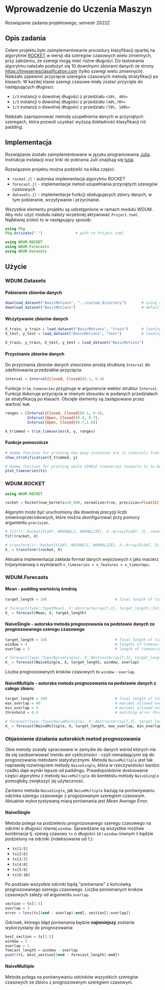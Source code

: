 # Wprowadzenie do Uczenia Maszyn

Rozwiązanie zadania projektowego, semestr 2022Z

## Opis zadania

Celem projektu było zaimplementowanie procedury klasyfikacji opartej na algorytmie [ROCKET](https://arxiv.org/abs/1910.13051) w wersji dla szeregów czasowych wielu zmiennych, przy założeniu, że szeregi mogą mieć różne długości. Do testowania algorytmu należało posłużyć się 10 dowolnymi zbiorami danych ze strony https://timeseriesclassification.com (tylko szeregi wielu zmiennych). Należało zapewnić przycięcie szeregów czasowych metodą stratyfikacji po klasach. W każdej klasie szeregi czasowe miały zostać przycięte do następujących długosci:
- `1/3` instancji o dowolnej długości z przedziału `<10%, 40%>`
- `1/3` instancji o dowolnej długości z przedziału `(40%,70%>`
- `1/3` instancji o dowolnej długości z przedziału  `(70%, 100%>`

Należało zaproponować metodę uzupełnienia danych w przyciętych szeregach, która pozwoli uzyskać wyższą dokładność klasyfikacji niż padding.

## Implementacja

Rozwiązanie zostało zaimplementowane w języku programowania [Julia](https://julialang.org). Instrukcja instalacji oraz linki do pobrania Julii znajdują się [tutaj](https://julialang.org/downloads/).

Rozwiązanie projektu można podzielić na kilka części:
- `rocket.jl` - autorska implementacja algorytmu ROCKET
- `forecast.jl` - implementacje metod uzupełniania przyciętych szeregów czasowych
- `datasets.jl` - implementacje funkcji obsługujacych zbiory danych, w tym pobieranie, wczytywanie i przycinanie.

Wszystkie elementu projektu są udostępnione w ramach modułu WDUM. Aby móc użyć modułu należy wcześniej aktywować `Project.toml`. 
Najłatwiej zrobić to w następujący sposób:
```julia
using Pkg
Pkg.activate(".")               # path to Project.toml

using WDUM.ROCKET
using WDUM.Forecasts
using WDUM.Datasets
```
## Użycie 
### WDUM.Datasets
#### Pobieranie zbiorów danych
```julia
download_dataset("BasicMotions", "../custom_directory")       # using custom directory for data
download_dataset("BasicMotions")                              # defaults data directory to "../data"
```
#### Wczytywanie zbiorów danych
```julia
X_train, y_train = load_dataset("BasicMotions", "train")      # loading only train data
X_test, y_test = load_dataset("BasicMotions", "test")         # loading only test data

X_train, y_train, X_test, y_test = load_dataset("BasicMotions")
```
#### Przycinanie zbiorów danych
Do przycinania zbiorów danych stworzono prostą strukturę `Interval` do zdefiniowania przedziałów przycięcia.
```julia
interval = Interval{Closed, Closed}(0.1, 0.4)
```

Funkcja `trim_timeseries` przyjmuje w argumencie wektor struktur `Interval`. Funkcja dokonuje przycięcia w równym stosunku w podanych przedziałach ze stratyfikacją po klasach. Obcięte elementy są zastępowane przez wartość `NaN`.
```julia
ranges = [Interval{Closed, Closed}(0.1, 0.4),
          Interval{Open, Closed}(0.4, 0.7),
          Interval{Open, Closed}(0.7,1.0)]

X_trimmed = trim_timeseries(X, y, ranges)
```
#### Funkcje pomocnicze
```julia
# dummy function for printing how many instances are in intervals from task description, in all classes
show_stratification(X_trimmed, y)

# dummy function for plotting whole SINGLE timeseries (expects ts to be matrix in dimension n_features x n_timesteps
plot_timeseries(ts)
```

### WDUM.ROCKET

```julia
using WDUM.ROCKET

rocket = Rocket(num_kernels=10_000, normalize=true, precision=Float32)
```

Algorytm może być uruchomiony dla dowolnej precyzji liczb zmiennoprzecinkowych, które można skonfigurować przy pomocy argumentu `precision`.

```julia
# fit!(r::Rocket{FLOAT, NKERNELS, NORMALIZE}, X::Array{FLOAT, 3}, seed=nothing)
fit!(rocket, X)

# transform!(r::Rocket{FLOAT, NKERNELS, NORMALIZE}, X::Array{FLOAT, 3})
X_ = transform!(rocket, X)
```
Aktualna implementacja zakłada format danych wejściowych `X` jako macierz trójwymiarową o wymiarach `n_timeseries × n_features × n_timesteps`.

### WDUM.Forecasts
#### Mean - padding wartością średnią
```julia
target_length = 100                               # final length of timeseries

# forecast(type::Type{Mean}, X::AbstractArray{T,3}, target_length::Int)
X_ = forecast(Mean, X, target_length)
```
#### NaiveSingle - autorska metoda prognozowania na podstawie danych ze prognozowanego szeregu czasowego
```julia
target_length = 100                               # final length of timeseries
window = 4                                        # lengths of timeseries sections for matching and forecasting
overlap = 3                                       # length of timeseries section which will be matched with original timeseries 

# forecast(type::Type{NaiveSingle}, X::AbstractArray{T,3}, target_length::Int, window::Int, overlap::Int)
X_ = forecast(NaiveSingle, X, target_length, window, overlap)
```
Liczba prognozowanych kroków czasowych to `window` - `overlap`.
#### NaiveMultiple - autorska metoda prognozowania na podstawie danych z całego zbioru
```julia
target_length = 100                               # final length of timeseries
max_overlap = 40                                  # maximal allowed overlap
min_overlap = 5                                   # minimal allowed overlap
threshold = 0.4                                   # matching error threshold for using certain timeseries for forecasting

# forecast(type::Type{NaiveMultiple}, X::AbstractArray{T,3}, target_length::Int, max_overlap::Int, min_overlap::Int, threshold::T)
X_ = forecast(NaiveMultiple, X, target_length, max_overlap, min_overlap, threshold)
```
### Objaśnienie działania autorskich metod prognozowania
Obie metody zostały opracowane w zamyśle do danych wśród których nie da się zaobserwować trendu ani cykliczności - czyli nienadającymi się do prognozowania metodami statystycznymi. Metoda `NaiveMultiple` jest tak naprawdę rozwinięciem metody `NaiveSingle`, która w rzeczywistości bardzo rzadko daje wyniki lepsze od paddingu. Prawdopodobnie dostoswanie części algorytmu z metody `NaiveMultiple` do kontekstu metody `NaiveSingle` pomogłoby zwiększyć jej użyteczność.

Zarówno metoda `NaiveSingle`, jak `NaiveMultiple` bazują na porównywaniu odcinka szeregu czasowego z progozowanym szeregiem czasowym. Aktualnie wykorzystywaną miarą porównania jest *Mean Average Error*.
#### NaiveSingle
Metoda polega na podzieleniu prognozowanego szeregu czasowego na odcinki o długości równej `window`. 
Sprawdzane są wszystkie możliwe kombinacje tj. szereg czasowy `ts` o długości `10` i `window` równym `5` będzie podzielony na odcinki (indeksowanie od 1.):
- `ts[1:5]`
- `ts[2:6]`
- `ts[3:7]`
- `ts[4:8]`
- `ts[5:9]`
- `ts[6:10]`

Po podziale wszystkie odcinki będą "porównane" z końcówką prognozowanego szeregu czasowego. Liczba porównanych kroków czasowych zależy od argumentu `overlap`.
```julia
section = ts[1:5]
overlap = 3
error = loss(ts[(end - overlap):end], section[1:overlap]) 
```
Odcinek, którego błąd porównania będzie **najmniejszy** zostanie wykorzystany do prognozowania:
```julia
best_section = ts[1:5]
window = 5
overlap = 3
foecast_length = window - overlap
push!(ts, best_section[(end - forecast_length):end])
```
#### NaiveMultiple
Metoda polega na porównywaniu odcinków wszystkich szeregów czasowych ze zbioru z prognozowanym szeregiem czasowym.
